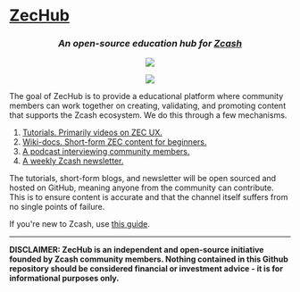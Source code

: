 # [ZecHub](https://repo.zechub.org/)

<div align="center">

<h3>
    <em>
      An open-source education hub for <a href="https://z.cash/">Zcash</a>
    </em>
</h3>

<p>
    <a href="https://discord.gg/zcash">
        <img src="https://img.shields.io/discord/978714252934258779?style=social">
    </a>
</p>

<p>
    <a href="https://twitter.com/zechub">
        <img src="https://img.shields.io/twitter/follow/zechub?label=Follow">
    </a>
</p>

</div>


The goal of ZecHub is to provide a educational platform where community members can work together on creating, validating, and promoting content that supports the Zcash ecosystem. We do this through a few mechanisms.

  1. [Tutorials. Primarily videos on ZEC UX.](https://www.youtube.com/channel/UC3-KM00kjCUheRzO5cq3PAA)
  2. [Wiki-docs. Short-form ZEC content for beginners.](https://wiki.zechub.xyz)
  3. [A podcast interviewing community members.](https://www.youtube.com/playlist?list=PL6_epn0lASLHlNCMtUErX8UfaJK6N9K5O)
  4. [A weekly Zcash newsletter.](https://zechub.substack.com/)
  
The tutorials, short-form blogs, and newsletter will be open sourced and hosted on GitHub, meaning anyone from the community can contribute. This is to ensure content is accurate and that the channel itself suffers from no single points of failure.

If you're new to Zcash, use [this guide](https://zechub.notion.site/Zcash-New-User-Guide-78c340cd6b18485f945e2bce4b6a8748).

<!--
How to make changes to ZecHub 
---
  1. Create a new Github account or log in with your own.
  2. Go to [ZecHub's](https://github.com/ZecHub/zechub) Github repo.
  3. Fork the official ZecHub repository  
  4. Make edits / Add new material
  5. Contribute by creating a *PR*, or Pull Request
  6. Visual example (Click to watch!)
  
  [![Watch the video](https://img.youtube.com/vi/e-g0l6X-MB8/default.jpg)](https://youtu.be/e-g0l6X-MB8)
  
  7. Any PR's that get approved will be pushed to the offical ZecHub repository and also be broadcast into the #operations channel of our discord.
  8. For further details on how to use Github, [here](https://www.youtube.com/watch?v=YTbRzhQju4c&t=1s) is another video to help.
  
Contributor Guidelines
---
In the interest of maintaining a uniform look to ZecHub, there's a [template](https://github.com/ZecHub/zechub/blob/main/template.md) that you can use when adding pages to the repo.

  1. All pages should have additional resources (ie. links to z.cash) to support content
  2. No marketing or sponsored content
  3. No inappropriate content.
-->

<!-- TODO: Add contact UA to receive shielded memos -->

---

**DISCLAIMER: ZecHub is an independent and open-source initiative founded by Zcash community members. Nothing contained in this Github repository should be considered financial or investment advice - it is for informational purposes only.**
